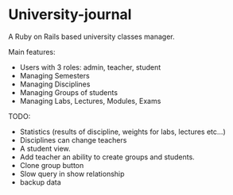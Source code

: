 # University-journal
A Ruby on Rails based university classes manager.

Main features:
- Users with 3 roles: admin, teacher, student
- Managing Semesters
- Managing Disciplines
- Managing Groups of students
- Managing Labs, Lectures, Modules, Exams

TODO:
- Statistics (results of discipline, weights for labs, lectures etc...)
- Disciplines can change teachers
- A student view.
- Add teacher an ability to create groups and students.
- Clone group button
- Slow query in show relationship
- backup data